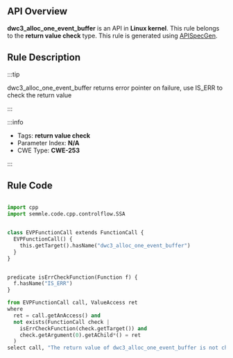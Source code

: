 ---
---


## API Overview
**dwc3_alloc_one_event_buffer** is an API in **Linux kernel**. This rule belongs to the **return value check** type. This rule is generated using [APISpecGen](../../tools/APISpecGen).
## Rule Description

:::tip

dwc3_alloc_one_event_buffer returns error pointer on failure, use IS_ERR to check the return value

:::

:::info

- Tags: **return value check**
- Parameter Index: **N/A**
- CWE Type: **CWE-253**

:::

## Rule Code
```python

import cpp
import semmle.code.cpp.controlflow.SSA


class EVPFunctionCall extends FunctionCall {
  EVPFunctionCall() {
    this.getTarget().hasName("dwc3_alloc_one_event_buffer")
  }
}


predicate isErrCheckFunction(Function f) {
  f.hasName("IS_ERR") 
}

from EVPFunctionCall call, ValueAccess ret
where
  ret = call.getAnAccess() and
  not exists(FunctionCall check |
    isErrCheckFunction(check.getTarget()) and
    check.getArgument(0).getAChild*() = ret
  )
select call, "The return value of dwc3_alloc_one_event_buffer is not checked with IS_ERR."
    
```